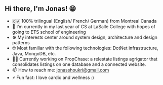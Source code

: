 ## Hi there, I'm Jonas! 😁

- 🇨🇦 100% trilingual (English/ French/ German) from Montreal Canada
- 🌱 I’m currently in my last year of CS at LaSalle College with hopes of going to ETS school of engineering
- ⚙️ My interests center around system design, architecture and design patterns
- 🤓 Most familiar with the following technologies: DotNet infrastructure, Java, MongoDB, etc.
- 🏋️‍♂️ Currently working on PropChase: a relestate listings agrigator that consolidates listings on one database and a connected website.
- 📫 How to reach me: jonasshoukri@gmail.com
- ⚡ Fun fact: I love cardio and wellness :)
